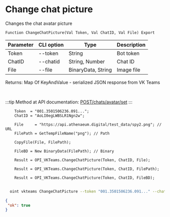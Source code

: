 ﻿---
sidebar_position: 2
---

# Change chat picture
 Changes the chat avatar picture



`Function ChangeChatPicture(Val Token, Val ChatID, Val File) Export`

  | Parameter | CLI option | Type | Description |
  |-|-|-|-|
  | Token | --token | String | Bot token |
  | ChatID | --chatid | String, Number | Chat ID |
  | File | --file | BinaryData, String | Image file |

  
  Returns:  Map Of KeyAndValue - serialized JSON response from VK Teams

<br/>

:::tip
Method at API documentation: [POST ​/chats​/avatar​/set](https://teams.vk.com/botapi/#/chats/post_chats_avatar_set)
:::
<br/>


```bsl title="Code example"
    Token  = "001.3501506236.091...";
    ChatID = "AoLI0egLWBSLR1Ngn2w";

    File     = "https://api.athenaeum.digital/test_data/spy2.png"; // URL
    FilePath = GetTempFileName("png"); // Path

    CopyFile(File, FilePath);

    FileBD = New BinaryData(FilePath); // Binary

    Result = OPI_VKTeams.ChangeChatPicture(Token, ChatID, File);

    Result = OPI_VKTeams.ChangeChatPicture(Token, ChatID, FilePath);

    Result = OPI_VKTeams.ChangeChatPicture(Token, ChatID, FileBD);
```



```sh title="CLI command example"
    
  oint vkteams ChangeChatPicture --token "001.3501506236.091..." --chatid "AoLI0egLWBSLR1Ngn2w" --file "https://openintegrations.dev/test_data/spy2.png"

```

```json title="Result"
{
 "ok": true
}
```
